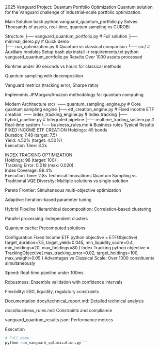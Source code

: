 
2025 Vanguard Project: Quantum Portfolio Optimization
Quantum solution for the Vanguard challenge of industrial-scale portfolio optimization.

Main Solution
bash
python vanguard_quantum_portfolio.py
Solves: Thousands of assets, real-time, quantum sampling vs GUROBI

Structure
├── vanguard_quantum_portfolio.py  # Full solution
├── minimal_demo.py                # Quick demo  
├── run_optimization.py            # Quantum vs classical comparison
└── src/                           # Auxiliary modules
Setup
bash
pip install -r requirements.txt
python vanguard_quantum_portfolio.py
Results
Over 1000 assets processed

Runtime under 30 seconds vs hours for classical methods

Quantum sampling with decomposition

Vanguard metrics (tracking error, Sharpe ratio)

Implements JPMorgan/Amazon methodology for quantum computing.

Modern Architecture
src/
├── quantum_sampling_engine.py     # Core quantum sampling engine
├── etf_creation_engine.py         # Fixed income ETF creation
├── index_tracking_engine.py       # Index tracking
├── hybrid_pipeline.py             # Integrated pipeline
├── realtime_trading_system.py     # Real-time system
└── business_rules.md              # Business rules
Typical Results
FIXED INCOME ETF CREATION
Holdings: 45 bonds  
Duration: 7.48 (target: 7.5)  
Yield: 4.52% (target: 4.50%)  
Execution Time: 3.2s

INDEX TRACKING OPTIMIZATION  
Holdings: 98 (target: 100)  
Tracking Error: 0.018 (max: 0.020)  
Index Coverage: 89.4%  
Execution Time: 2.8s
Technical Innovations
Quantum Sampling vs Traditional VQE
Diversity: Multiple solutions vs single solution

Pareto Frontier: Simultaneous multi-objective optimization

Adaptive: Iteration-based parameter tuning

Hybrid Pipeline
Hierarchical decomposition: Correlation-based clustering

Parallel processing: Independent clusters

Quantum cache: Precomputed solutions

Configuration
Fixed Income ETF
python
objective = ETFObjective(
    target_duration=7.5,
    target_yield=0.045,
    min_liquidity_score=0.4,
    min_holdings=20,
    max_holdings=80
)
Index Tracking
python
objective = TrackingObjective(
    max_tracking_error=0.02,
    target_holdings=100,
    max_weight=0.05
)
Advantages vs Classical
Scale: Over 1000 constituents simultaneously

Speed: Real-time pipeline under 100ms

Robustness: Ensemble validation with confidence intervals

Flexibility: ESG, liquidity, regulatory constraints

Documentation
docs/technical_report.md: Detailed technical analysis

docs/business_rules.md: Constraints and compliance

vanguard_quantum_results.json: Performance metrics

Execution
```bash
# Full demo
python run_vanguard_optimization.py```


